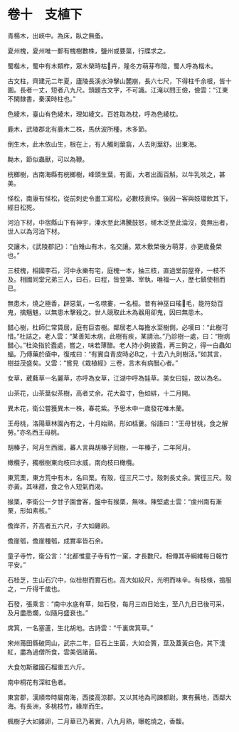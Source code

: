 # 卷十　支植下

青楊木，出峽中。為床，臥之無蚤。

夏州槐，夏州唯一郵有槐樹數株，鹽州或要葉，行牒求之。

蜀楷木，蜀中有木類柞，眾木榮時枯卉，隆冬方萌芽布陰，蜀人呼為楷木。

古文柱，齊建元二年夏，廬陵長溪水沖擊山麓崩，長六七尺，下得柱千余根，皆十圍。長者一丈，短者八九尺。頭題古文字，不可識。江淹以問王儉，儉雲：“江東不閑隸書，秦漢時柱也。”

色綾木，臺山有色綾木，理如綾文。百姓取為枕，呼為色綾枕。

鹿木，武陵郡北有鹿木二株，馬伏波所種，木多節。

倒生木，此木依山生，根在上，有人觸則葉翕，人去則葉舒。出東海。

黝木，節似蟲獸，可以為鞭。

桄榔樹，古南海縣有桄榔樹，峰頭生葉，有面，大者出面百斛。以牛乳啖之，甚美。

怪松，南康有怪松，從前刺史令畫工寫松，必數枝衰悴。後因一客與妓環飲其下，經日松死。

河泊下材，中宿縣山下有神宇，溱水至此沸騰鼓怒，槎木泛至此淪沒，竟無出者，世人以為河泊下材。

交讓木，《武陵郡記》：“白雉山有木，名交讓。眾木敷榮後方萌芽，亦更歲叠榮也。”

三枝槐，相國李石，河中永樂有宅，庭槐一本，抽三枝，直過堂前屋脊，一枝不及。相國同堂兄弟三人，曰石，曰程，皆登第、宰執，唯福一人，歷七鎮使相而已。

無患木，燒之極香，辟惡氣，一名噤婁，一名桓。昔有神巫曰瑤毛，能符劾百鬼，擒魑魅，以無患木擊殺之。世人競取此木為器用卻鬼，因曰無患木。

醋心樹，杜師仁常賃居，庭有巨杏樹。鄰居老人每擔水至樹側，必嘆曰：“此樹可惜。”杜詰之，老人雲：“某善知木病，此樹有疾，某請治。”乃診樹一處，曰：“樹病醋心。”杜染指於蠹處，嘗之，味若薄醋。老人持小鉤披蠹，再三鉤之，得一白蟲如蝠。乃傅藥於瘡中，復戒曰：“有實自青皮時必В之，十去八九則樹活。”如其言，樹益茂盛矣。又雲：“嘗見《栽植經》三卷，言木有病醋心者。”

女草，葳蕤草一名麗草，亦呼為女草，江湖中呼為娃草。美女曰娃，故以為名。

山茶花，山茶葉似茶樹，高者丈余。花大盈寸，色如緋，十二月開。

異木花，衛公嘗獲異木一株，春花紫。予思木中一歲發花唯木蘭。

王母桃，洛陽華林園內有之，十月始熟，形如栝蔞。俗語曰：“王母甘桃，食之解勞。”亦名西王母桃。

胡榛子，阿月生西國，蕃人言與胡榛子同樹，一年榛子，二年阿月。

橄欖子，獨根樹東向枝曰水威，南向枝曰橄欖。

東荒栗，東方荒中有木，名曰栗。有殼，徑三尺二寸。殼刺長丈余。實徑三尺。殼亦黃。其味甜，食之令人短氣而渴。

猴栗，李衛公一夕甘子園會客，盤中有猴栗，無味。陳堅處士雲：“虔州南有漸栗，形如素核。”

儋岸芥，芥高者五六尺，子大如雞卵。

儋崖瓠，儋崖種瓠，成實率皆石余。

童子寺竹，衛公言：“北都惟童子寺有竹一窠，才長數尺。相傳其寺綱維每日報竹平安。”

石桂芝，生山石穴中，似桂樹而實石也。高大如絞尺，光明而味辛。有枝條，搗服之，一斤得千歲也。

石發，張乘言：“南中水底有草，如石發，每月三四日始生，至八九日已後可采，及月盡悉爛，似隨月盛衰也。”

席箕，一名塞蘆，生北胡地。古詩雲：“千裏席箕草。”

宋州莆田縣破岡山，武宗二年，巨石上生菌，大如合簣，莖及蓋黃白色，其下淺紅，盡為過僧所食，雲美倍諸菌。

大食勿斯離國石榴重五六斤。

南中桐花有深紅色者。

東宮郡，漢順帝時屬南海，西接高涼郡。又以其地為司諫都尉。東有蕪地，西鄰大海。有長洲，多桃枝竹，緣岸而生。

楓樹子大如雞卵，二月華已乃著實，八九月熟，曝乾燒之，香馥。